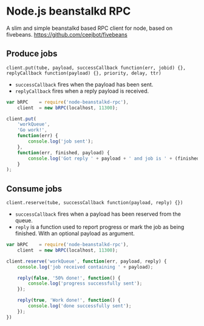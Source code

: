 Node.js beanstalkd RPC
=======================
A slim and simple beanstalkd based RPC client for node, based on fivebeans.
https://github.com/ceejbot/fivebeans

## Produce jobs
`client.put(tube, payload, successCallback function(err, jobid) {}, replyCallback function(payload) {}, priority, delay, ttr)`
* `successCallback` fires when the payload has been sent.
* `replyCallback` fires when a reply payload is received.

```javascript
var bRPC	= require('node-beanstalkd-rpc'),
	client	= new bRPC(localhost, 11300);

client.put(
	'workQueue',
	'Go work!',
	function(err) {
		console.log('job sent');
	},
	function(err, finished, payload) {
		console.log('Got reply ' + payload + ' and job is ' + (finished ? 'finished' : 'not finished'));
	}
);
``` 

## Consume jobs
`client.reserve(tube, successCallback function(payload, reply) {})`
* `successCallback` fires when a payload has been reserved from the queue. 
* `reply` is a function used to report progress or mark the job as being finished. With an optional payload as argument.

```javascript
var bRPC	= require('node-beanstalkd-rpc'),
	client	= new bRPC(localhost, 11300);

client.reserve('workQueue', function(err, payload, reply) {
	console.log('job received containing ' + payload);

	reply(false, '50% done!', function() {
		console.log('progress successfully sent');
	});

	reply(true, 'Work done!', function() {
		console.log('done successfully sent');
	});
})
``` 
